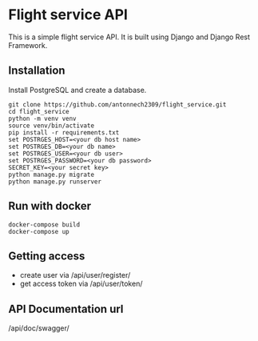 # Flight service API
This is a simple flight service API. It is built using Django and Django Rest Framework.

## Installation
Install PostgreSQL and create a database.

```
git clone https://github.com/antonnech2309/flight_service.git
cd flight_service
python -m venv venv
source venv/bin/activate
pip install -r requirements.txt
set POSTRGES_HOST=<your db host name>
set POSTRGES_DB=<your db name>
set POSTRGES_USER=<your db user>
set POSTRGES_PASSWORD=<your db password>
SECRET_KEY=<your secret key>
python manage.py migrate
python manage.py runserver
```

## Run with docker
```
docker-compose build
docker-compose up
```

## Getting access

- create user via /api/user/register/
- get access token via /api/user/token/

## API Documentation url
/api/doc/swagger/